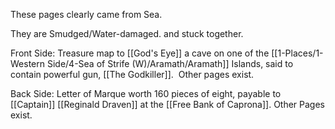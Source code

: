 These pages clearly came from Sea.

They are Smudged/Water-damaged. and stuck together.

Front Side: Treasure map to [[God's Eye]] a cave on one of the [[1-Places/1-Western Side/4-Sea of Strife (W)/Aramath/Aramath]] Islands, said to contain powerful gun, [[The Godkiller]].  Other pages exist.

Back Side: Letter of Marque worth 160 pieces of eight, payable to [[Captain]] [[Reginald Draven]] at the [[Free Bank of Caprona]]. Other Pages exist.
